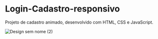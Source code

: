 # Login-Cadastro-responsivo
Projeto de cadastro animado, desenvolvido com HTML, CSS e JavaScript.

![Design sem nome (2)](https://github.com/Eduzeraa-DEV/Login-Cadastro-animado/assets/156840280/61055c5d-04bc-4bbf-8d7c-91c9b3a0f474)
